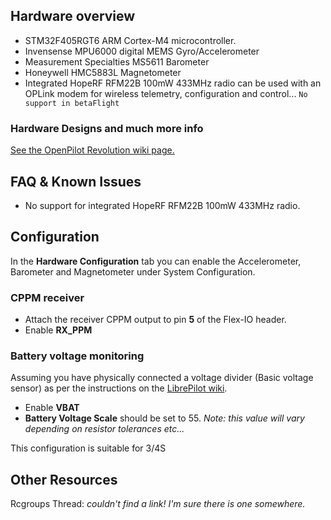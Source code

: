 ## Hardware overview

- STM32F405RGT6 ARM Cortex-M4 microcontroller.
- Invensense MPU6000 digital MEMS Gyro/Accelerometer
- Measurement Specialties MS5611 Barometer
- Honeywell HMC5883L Magnetometer
- Integrated HopeRF RFM22B 100mW 433MHz radio can be used with an OPLink modem for wireless telemetry, configuration and control... `No support in betaFlight`

### Hardware Designs and much more info

[See the OpenPilot Revolution wiki page.](https://librepilot.atlassian.net/wiki/display/LPDOC/OpenPilot+Revolution)

## FAQ & Known Issues

- No support for integrated HopeRF RFM22B 100mW 433MHz radio.

## Configuration

In the **Hardware Configuration** tab you can enable the Accelerometer, Barometer and Magnetometer under System Configuration.

### CPPM receiver

- Attach the receiver CPPM output to pin **5** of the Flex-IO header.
- Enable **RX_PPM**

### Battery voltage monitoring

Assuming you have physically connected a voltage divider (Basic voltage sensor) as per the instructions on the [LibrePilot wiki](https://librepilot.atlassian.net/wiki/display/LPDOC/Configure+a+Current-Voltage+sensor).

- Enable **VBAT**
- **Battery Voltage Scale** should be set to 55. _Note: this value will vary depending on resistor tolerances etc..._

This configuration is suitable for 3/4S

## Other Resources

Rcgroups Thread: _couldn't find a link! I'm sure there is one somewhere._
